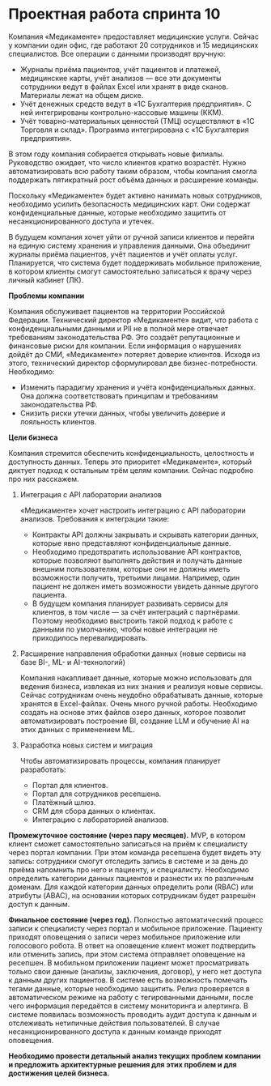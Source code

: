 # Проектная работа спринта 10

Компания «Медикаменте» предоставляет медицинские услуги. Сейчас у компании один офис, где работают 20 сотрудников и 15 медицинских специалистов.
Все операции с данными производят вручную:
   - Журналы приёма пациентов, учёт пациентов и платежей, медицинские карты, учёт анализов ― все эти документы сотрудники ведут в файлах Excel или хранят в виде сканов. Материалы лежат на общем диске.
   - Учёт денежных средств ведут в «1С Бухгалтерия предприятия». С ней интегрированы контрольно-кассовые машины (ККМ).
   - Учёт товарно-материальных ценностей (ТМЦ) осуществляют в «1С Торговля и склад». Программа интегрирована с «1С Бухгалтерия предприятия».

В этом году компания собирается открывать новые филиалы. Руководство ожидает, что число клиентов кратно возрастёт. Нужно автоматизировать всю работу таким образом, чтобы компания смогла поддержать пятикратный рост объёма данных и расширение команды.

Поскольку «Медикаменте» будет активно нанимать новых сотрудников, необходимо усилить безопасность медицинских карт. Они содержат конфиденциальные данные, которые необходимо защитить от несанкционированного доступа и утечек.

В будущем компания хочет уйти от ручной записи клиентов и перейти на единую систему хранения и управления данными. Она объединит журналы приёма пациентов, учёт пациентов и учёт оплаты услуг. Планируется, что система будет поддерживать мобильное приложение, в котором клиенты смогут самостоятельно записаться к врачу через личный кабинет (ЛК).

**Проблемы компании**

Компания обслуживает пациентов на территории Российской Федерации. Технический директор «Медикаменте» видит, что работа с конфиденциальными данными и PII не в полной мере отвечает требованиям законодательства РФ. Это создаёт репутационные и финансовые риски для компании. Если информация о нарушениях дойдёт до СМИ, «Медикаменте» потеряет доверие клиентов.
Исходя из этого, технический директор сформулировал две бизнес-потребности. Необходимо:
   - Изменить парадигму хранения и учёта конфиденциальных данных. Она должна соответствовать принципам и требованиям законодательства РФ.
   - Снизить риски утечки данных, чтобы увеличить доверие и лояльность клиентов.

**Цели бизнеса**

Компания стремится обеспечить конфиденциальность, целостность и доступность данных. Теперь это приоритет «Медикаменте», который диктует подход к остальным трём целям компании. Сейчас подробно про них расскажем.

1. Интеграция с API лаборатории анализов

   «Медикаменте» хочет настроить интеграцию с API лаборатории анализов. Требования к интеграции такие:
      - Контракты API должны закрывать и скрывать категории данных, которые явно представляют конфиденциальные данные.
      - Необходимо предотвратить использование API контрактов, которые позволяют выполнять действия и получать данные внешним пользователям, которые они не должны иметь возможности получить, третьими лицами. Например, один пациент не должен иметь возможности увидеть данные другого пациента.
      - В будущем компания планирует развивать сервисы для клиентов, в том числе ― за счёт интеграций с партнёрами. Поэтому необходимо выстроить такой подход к работе с данными по умолчанию, чтобы новые интеграции не приходилось перевалидировать.

2. Расширение направления обработки данных (новые сервисы на базе BI-, ML- и AI-технологий)

   Компания накапливает данные, которые можно использовать для ведения бизнеса, извлекая из них знания и реализуя новые сервисы.
Сейчас сотрудникам очень неудобно обрабатывать данные, которые хранятся в Excel-файлах. Очень много ручной работы. Необходимо создать на основе этих файлов озеро данных, которое позволит автоматизировать построение BI, создание LLM и обучение AI на этих данных с применением ML.

3. Разработка новых систем и миграция

   Чтобы автоматизировать процессы, компания планирует разработать:
      - Портал для клиентов.
      - Портал для сотрудников ресепшена.
      - Платёжный шлюз.
      - CRM для сбора данных о клиентах.
      - Интеграцию с лабораторией анализов.

**Промежуточное состояние (через пару месяцев).** MVP, в котором клиент сможет самостоятельно записаться на приём к специалисту через портал компании. При этом команда ресепшена будет видеть эту запись: сотрудники смогут отследить запись в системе и за день до приёма напомнить про него и пациенту, и специалисту. Необходимо определить категории данных пациентов и разнести их по различным доменам. Для каждой категории данных определить роли (RBAC) или атрибуты (ABAC), на основании которых сотрудникам будет разрешён доступ к данным.

**Финальное состояние (через год).** Полностью автоматический процесс записи к специалисту через портал и мобильное приложение. Пациенту приходят оповещения о записи через мобильное приложение или голосового робота. В ответ на оповещение клиент может подтвердить или отменить запись, при этом система отправляет оповещение на ресепшен. В мобильном приложении пациент может просматривать только свои данные (анализы, заключения, договор), у него нет доступа к данным других пациентов. В системе есть возможность помечать тегами данные, которые необходимо защитить. Релиз проверяется в автоматическом режиме на работу с тегированными данными, после чего информация передаётся в систему мониторинга и алертинга. В системе появилась возможность проводить аудит доступа к данным и отслеживать нетипичные действия пользователей. В случае несанкционированного доступа к данным команде приходят оповещения.

**Необходимо провести детальный анализ текущих проблем компании и предложить архитектурные решения для этих проблем и для достижения целей бизнеса.**

